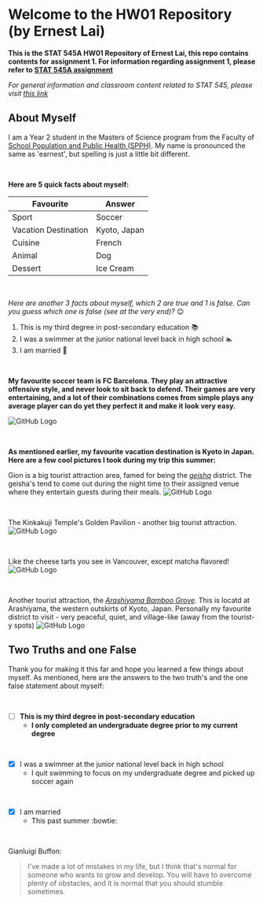 # Welcome to the HW01 Repository (by Ernest Lai)

**This is the STAT 545A HW01 Repository of Ernest Lai, this repo contains contents for assignment 1. For information regarding assignment 1, please refer to [STAT 545A assignment](https://github.com/STAT545-UBC/Classroom/blob/master/assignments/hw01/hw01.md)**

*For general information and classroom content related to STAT 545, please visit [this link](https://github.com/STAT545-UBC/Classroom)*

## About Myself

I am a Year 2 student in the Masters of Science program from the Faculty of [School Population and Public Health (SPPH)](http://www.spph.ubc.ca/). My name is pronounced the same as 'earnest', but spelling is just a little bit different.

<br/>

**Here are 5 quick facts about myself:**

Favourite | Answer
------------ | -------------
Sport | Soccer
Vacation Destination | Kyoto, Japan
Cuisine | French
Animal | Dog
Dessert | Ice Cream

<br/>

*Here are another 3 facts about myself, which 2 are true and 1 is false. Can you guess which one is false (see at the very end)?* :wink:

1. This is my third degree in post-secondary education :books:
2. I was a swimmer at the junior national level back in high school :swimmer:
3. I am married :ring:

<br/>

**My favourite soccer team is FC Barcelona. They play an attractive offensive style, and never look to sit back to defend. Their games are very entertaining, and a lot of their combinations comes from simple plays any average player can do yet they perfect it and make it look very easy.**

![GitHub Logo](/barcelona.jpg)

<br/>

**As mentioned earlier, my favourite vacation destination is Kyoto in Japan. Here are a few cool pictures I took during my trip this summer:**


Gion is a big tourist attraction area, famed for being the [*geisha*](https://en.wikipedia.org/wiki/Geisha) district. The geisha's tend to come out during the night time to their assigned venue where they entertain guests during their meals.
![GitHub Logo](/gion.jpg)

<br/>

The Kinkakuji Temple's Golden Pavilion - another big tourist attraction.
![GitHub Logo](/goldenshrine.jpg)

<br/>

Like the cheese tarts you see in Vancouver, except matcha flavored!
![GitHub Logo](/tarts.jpg)

<br/>

Another tourist attraction, the [*Arashiyama Bamboo Grove*](https://www.insidekyoto.com/arashiyama-bamboo-grove). This is locatd at Arashiyama, the western outskirts of Kyoto, Japan. Personally my favourite district to visit - very peaceful, quiet, and village-like (away from the tourist-y spots)
![GitHub Logo](/bamboo.jpg)

## Two Truths and one False
Thank you for making it this far and hope you learned a few things about myself. As mentioned, here are the answers to the two truth's and the one false statement about myself:

<br/>

- [ ] **This is my third degree in post-secondary education** 
  * **I only completed an undergraduate degree prior to my current degree**

<br/>

- [x] I was a swimmer at the junior national level back in high school 
  * I quit swimming to focus on my undergraduate degree and picked up soccer again

<br/>

- [x] I am married 
  * This past summer :bowtie:

<br/>

Gianluigi Buffon:

> I've made a lot of mistakes in my life, but I think that's normal for someone who wants to grow and develop. 
> You will have to overcome plenty of obstacles, and it is normal that you should stumble sometimes.
